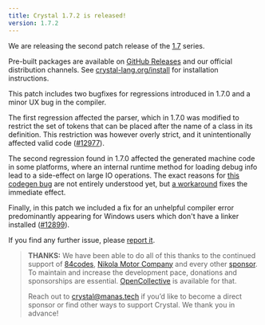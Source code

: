```yaml
---
title: Crystal 1.7.2 is released!
version: 1.7.2
---
```


We are releasing the second patch release of the [1.7](/2023/01/09/1.7.0-released/) series.

Pre-built packages are available on [GitHub Releases](https://github.com/crystal-lang/crystal/releases/tag/1.7.2) and our official distribution channels.
See [crystal-lang.org/install](https://crystal-lang.org/install/) for installation instructions.

This patch includes two bugfixes for regressions introduced in 1.7.0 and a minor UX bug in the compiler.

The first regression affected the parser, which in 1.7.0 was modified to restrict the set of tokens that can be placed after the name of a class in its definition. This restriction was however overly strict, and it unintentionally affected valid code ([#12977](https://github.com/crystal-lang/crystal/pull/12977)).

The second regression found in 1.7.0 affected the generated machine code in some platforms, where an internal runtime method for loading debug info lead to a side-effect on large IO operations. The exact reasons for [this codegen bug](https://github.com/crystal-lang/crystal/issues/12982) are not entirely understood yet, but [a workaround](https://github.com/crystal-lang/crystal/pull/12992) fixes the immediate effect.

Finally, in this patch we included a fix for an unhelpful compiler error predominantly appearing for Windows users which don't have a linker installed ([#12899](https://github.com/crystal-lang/crystal/pull/12899)).

If you find any further issue, please [report it](https://github.com/crystal-lang/crystal/issues/).

> **THANKS:**
> We have been able to do all of this thanks to the continued support of [84codes](https://www.84codes.com/), [Nikola Motor Company](https://nikolamotor.com/) and every other [sponsor](/sponsors). To maintain and increase the development pace, donations and sponsorships are essential. [OpenCollective](https://opencollective.com/crystal-lang) is available for that.
>
> Reach out to [crystal@manas.tech](mailto:crystal@manas.tech) if you’d like to become a direct sponsor or find other ways to support Crystal. We thank you in advance!
